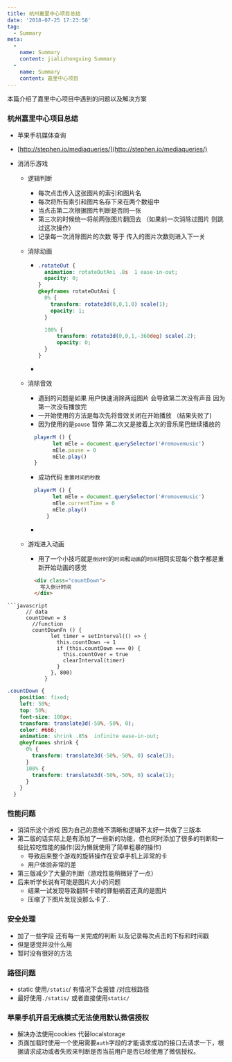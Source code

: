 ```yaml
---
title: 杭州嘉里中心项目总结
date: '2018-07-25 17:23:58'
tag: 
  - Summary
meta:
  -
    name: Summary
    content: jializhongxing Summary
  -
    name: Summary
    content: 嘉里中心项目
---
```

本篇介绍了嘉里中心项目中遇到的问题以及解决方案
<!-- more -->

### 杭州嘉里中心项目总结
- 苹果手机媒体查询
- [http://stephen.io/mediaqueries/](http://stephen.io/mediaqueries/)
- 消消乐游戏

  - 逻辑判断

    - 每次点击传入这张图片的索引和图片名
    - 每次将所有索引和图片名存下来在两个数组中
    - 当点击第二次根据图片判断是否同一张
    - 第三次的时候统一将前两张图片翻回去 （如果前一次消除过图片 则跳过这次操作）
    - 记录每一次消除图片的次数 等于 传入的图片次数则进入下一关

  - 消除动画
    - ```css
      .rotateOut {
        animation: rotateOutAni .8s  1 ease-in-out;
        opacity: 0;
      }
      @keyframes rotateOutAni {
        0% {
          transform: rotate3d(0,0,1,0) scale(1);
          opacity: 1;
        }
      
        100% {
            transform: rotate3d(0,0,1,-360deg) scale(.2);
            opacity: 0;
        }
      }
      ```

    - 

  - 消除音效

    - 遇到的问题是如果 用户快速消除两组图片 会导致第二次没有声音   因为第一次没有播放完
    - 一开始使用的方法是每次先将音效关闭在开始播放 （结果失败了)
    - 因为使用的是`pause`  暂停    第二次又是接着上次的音乐尾巴继续播放的

    ```javascript
      playerM () {
            let mEle = document.querySelector('#removemusic')
            mEle.pause = 0
            mEle.play()
      }
    ```

    - 成功代码   `重置时间的秒数`

    ```javascript
      playerM () {
            let mEle = document.querySelector('#removemusic')
            mEle.currentTime = 0
            mEle.play()
          }
    ```

    - 

  - 游戏进入动画

    - 用了一个小技巧就是`倒计时`的`时间`和`动画`的`时间`相同实现每个数字都是重新开始动画的感觉

    ```html
      <div class="countDown">
      	写入倒计时间    
      </div>
    ```



```
```javascript
   	  // data
  	  countDown = 3
        //function
        countDownFn () {
              let timer = setInterval(() => {
                this.countDown -= 1
                if (this.countDown === 0) {
                  this.countOver = true
                  clearInterval(timer)
                }
              }, 800)
            }
  ```


  ```css
  .countDown {
      position: fixed;
      left: 50%;
      top: 50%;
      font-size: 100px;
      transform: translate3d(-50%,-50%, 0);
      color: #666;
      animation: shrink .85s  infinite ease-in-out;
      @keyframes shrink {
        0% {
          transform: translate3d(-50%,-50%, 0) scale(3);
        }
        100% {
          transform: translate3d(-50%,-50%, 0) scale(1);
        }
      }
    }
  ```

### 性能问题
  - 消消乐这个游戏 因为自己的思维不清晰和逻辑不太好一共做了三版本
  - 第二版的话实际上是有添加了一些新的功能，但也同时添加了很多的判断和一些比较吃性能的操作(因为懒就使用了简单粗暴的操作)
    - 导致后来整个游戏的旋转操作在安卓手机上非常的卡
    - 用户体验非常的差
  - 第三版减少了大量的判断（游戏性能稍微好了一点）
  - 后来听学长说有可能是图片大小的问题
    - 结果一试发现导致翻转卡顿的罪魁祸首还真的是图片
    - 压缩了下图片发现没那么卡了..
### 安全处理
  - 加了一些字段  还有每一关完成的判断 以及记录每次点击的下标和时间戳
  - 但是感觉并没什么用
  - 暂时没有很好的方法
### 路径问题
  - static    使用`/static`/ 有情况下会报错   /对应根路径
  - 最好使用`./statis/`  或者直接使用`static/`
### 苹果手机开启无痕模式无法使用默认微信授权
  - 解决办法使用cookies 代替localstorage
  - 页面加载时使用一个使用需要`auth`字段的才能请求成功的接口去请求一下，根据请求成功或者失败来判断是否当前用户是否已经使用了微信授权。




